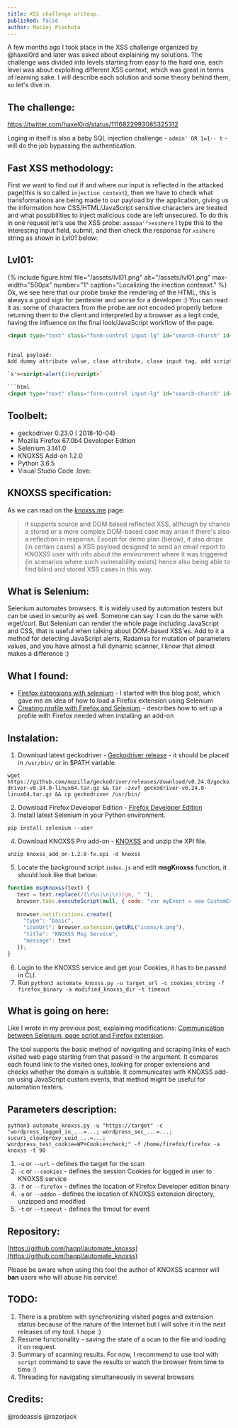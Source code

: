 ```yaml
---
title: XSS challenge writeup.
published: false
author: Maciej Piechota
---
```


A few months ago I took place in the XSS challenge organized by @haxel0rd and later was asked about explaining my solutions. The challenge was divided into levels starting from easy to the hard one, each level was about exploiting different XSS context, which was great in terms of learning sake. I will describe each solution and some theory behind them, so let's dive in.

## The challenge:

https://twitter.com/haxel0rd/status/1116822993085325312

Loging in itself is also a baby SQL injection challenge - `admin' OR 1=1-- t` - will do the job bypassing the authentication.

## Fast XSS methodology:

First we want to find out if and where our input is reflected in the attacked page(this is so called `injection context`), then we have to check what transformations are being made to our payload by the application, giving us the information how CSS/HTML/JavaScript sensitive characters are treated and what possibilities to inject malicious code are left unsecured. To do this in one request let's use the XSS probe:
`aaaaaa'">xsshere`
I type this to the interesting input field, submit, and then check the response for `xsshere` string as shown in Lvl01 below: 

## Lvl01:

{% include figure.html file="/assets/lvl01.png" alt="/assets/lvl01.png" max-width="500px" number="1" caption="Localizing the inection contenxt." %}
                                                                                                                                  Ok, we see here that our probe broke the rendering of the HTML, this is always a good sign for pentester and worse for a developer :) You can read it as: some of characters from the probe are not encoded properly before returning them to the client and interpreted by a browser as a legit code, having the influence on the final look/JavaScript workflow of the page.

```html
<input type="text" class="form-control input-lg" id="search-church" id="xss" value='aaaaaa'">xsshere' name="xss" placeholder="xss">                                                                                                                               ```  
                                                                                                                                  this is called `HTML attribute injection context`. The HTML attributes are closed by characters: `'` or `"` so injecting one as a payload will close the attribute and allow us to add new attribute or just close HTML tag with `>` character. This happened here, `input` tag was closed, so we can inject a new tag. To achive our goal - execute `alert(1)` we have to inject `<script>alert(1)</script>`.

Final payload:
Add dummy attribute value, close attribute, close input tag, add script tag with JavaScript code.

`x'><script>alert(1)</script>`

```html
<input type="text" class="form-control input-lg" id="search-church" id="xss" value='x'><script>alert(1)</script>' name="xss" placeholder="xss">
```

## Toolbelt:

- geckodriver 0.23.0 ( 2018-10-04)
- Mozilla Firefox 67.0b4 Developer Edition
- Selenium 3.141.0
- KNOXSS Add-on 1.2.0
- Python 3.6.5
- Visual Studio Code :love:

## KNOXSS specification:

As we can read on the [knoxss.me](https://knoxss.me) page:

>it supports source and DOM based reflected XSS, although by chance a stored or a more complex DOM-based case may arise if there's also a reflection in response. Except for demo plan (below), it also drops (in certain cases) a XSS payload designed to send an email report to KNOXSS user with info about the environment where it was triggered (in scenarios where such vulnerability exists) hence also being able to find blind and stored XSS cases in this way.

## What is Selenium:

Selenium automates browsers. It is widely used by automation testers but can be used in security as well. Someone can say: I can do the same with wget/curl. But Selenium can render the whole page including JavaScript and CSS, that is useful when talking about DOM-based XSS'es. Add to it a method for detecting JavaScript alerts, Radamsa for mutation of parameters values, and you have almost a full dynamic scanner, I know that almost makes a difference :)

## What I found:

* [Firefox extensions with selenium](https://intoli.com/blog/firefox-extensions-with-selenium/) -  I started with this blog post, which gave me an idea of how to load a Firefox extension using Selenium
* [Creating profile with Firefox and Selenium](http://witkowskibartosz.com/blog/selenium-firefox-profile-for-automation.html) - describes how to set up a profile with Firefox needed when installing an add-on

## Instalation:

1. Download latest geckodriver - [Geckodriver release](https://github.com/mozilla/geckodriver/releases) - it should be placed in `/usr/bin/` or in $PATH variable.

`wget https://github.com/mozilla/geckodriver/releases/download/v0.24.0/geckodriver-v0.24.0-linux64.tar.gz && tar -zxvf geckodriver-v0.24.0-linux64.tar.gz && cp geckodriver /usr/bin/`

2. Download Firefox Developer Edition - [Firefox Developer Edition](https://www.mozilla.org/pl/firefox/developer/)
3. Install latest Selenium in your Python environment.

`pip install selenium --user`

4. Download KNOXSS Pro add-on - [KNOXSS](https://knoxss.me/) and unzip the XPI file. 

`unzip knoxss_add_on-1.2.0-fx.xpi -d knoxss`

5. Locate the background script `index.js` and edit __msgKnoxss__ function, it should look like that below:

```javascript
function msgKnoxss(text) {
   text = text.replace(/(\r\n|\n|\r)/gm, " ");
   browser.tabs.executeScript(null, { code: "var myEvent = new CustomEvent('knoxss_status',{'detail': '"+text+"'}); document.dispatchEvent(myEvent); myEvent.preventDefault();"});
   
   browser.notifications.create({
     "type": "basic",
     "iconUrl": browser.extension.getURL("icons/k.png"),
     "title": "KNOXSS Msg Service",
     "message": text
   });
}
```
6. Login to the KNOXSS service and get your Cookies, it has to be passed in CLI.
7. Run `python3 automate_knoxss.py -u target_url -c cookies_string -f firefox_binary -a modified_knoxss_dir -t timeout`

## What is going on here:

Like I wrote in my previous post, explaining modifications: [Communication between Selenium, page script and Firefox extension](Communication-between-Selenium-page-script-and-Firefox-extension). 

The tool supports the basic method of navigating and scraping links of each visited web page starting from that passed in the argument. It compares each found link to the visited ones, looking for proper extensions and checks whether the domain is suitable. It communicates with KNOXSS add-on using JavaScript custom events, that method might be useful for automation testers.

## Parameters description:

`python3 automate_knoxss.py -u "https://target" -c "wordpress_logged_in_...=...; wordpress_sec_...=...; sucuri_cloudproxy_uuid_...=...; wordpress_test_cookie=WP+Cookie+check;" -f /home/firefox/firefox -a knoxss -t 90`

1. `-u` or `--url` - defines the target for the scan
2. `-c` or `--cookies` - defines the session Cookies for logged in user to KNOXSS service
3. `-f` or `--firefox` - defines the location of Firefox Developer edition binary
4. `-a` or `--addon` - defines the location of KNOXSS extension directory, unzipped and modified
5. `-t` or `--timeout` - defines the timout for event

## Repository:

[https://github.com/haqpl/automate_knoxss](https://github.com/haqpl/automate_knoxss)

Please be aware when using this tool the author of KNOXSS scanner will **ban** users who will abuse his service!

## TODO:

1. There is a problem with synchronizing visited pages and extension status because of the nature of the Internet but I will solve it in the next releases of my tool. I hope :)
2. Resume functionality - saving the state of a scan to the file and loading it on request.
3. Summary of scanning results. For now, I recommend to use tool with `script` command to save the results or watch the browser from time to time :)
4. Threading for navigating simultaneously in several browsers

## Credits:

@rodoassis
@razorjack

